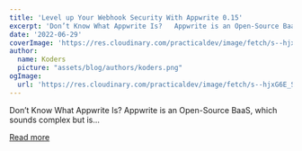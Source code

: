 ```yaml
---
title: 'Level up Your Webhook Security With Appwrite 0.15'
excerpt: 'Don’t Know What Appwrite Is?   Appwrite is an Open-Source BaaS, which sounds complex but is...'
date: '2022-06-29'
coverImage: 'https://res.cloudinary.com/practicaldev/image/fetch/s--hjxG6E_S--/c_imagga_scale,f_auto,fl_progressive,h_420,q_auto,w_1000/https://dev-to-uploads.s3.amazonaws.com/uploads/articles/l0iky7o5twb601c3n8t3.png'
author:
  name: Koders
  picture: "assets/blog/authors/koders.png"
ogImage:
  url: 'https://res.cloudinary.com/practicaldev/image/fetch/s--hjxG6E_S--/c_imagga_scale,f_auto,fl_progressive,h_420,q_auto,w_1000/https://dev-to-uploads.s3.amazonaws.com/uploads/articles/l0iky7o5twb601c3n8t3.png'
---
```


Don’t Know What Appwrite Is?   Appwrite is an Open-Source BaaS, which sounds complex but is...

[Read more](https://dev.to/appwrite/level-up-your-webhook-security-with-appwrite-015-50mo)

